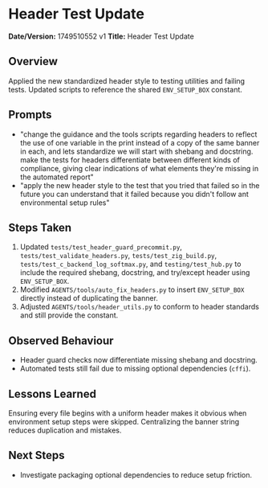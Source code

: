 # Header Test Update

**Date/Version:** 1749510552 v1
**Title:** Header Test Update

## Overview
Applied the new standardized header style to testing utilities and failing tests. Updated scripts to reference the shared `ENV_SETUP_BOX` constant.

## Prompts
- "change the guidance and the tools scripts regarding headers to reflect the use of one variable in the print instead of a copy of the same banner in each, and lets standardize we will start with shebang and docstring. make the tests for headers differentiate between different kinds of compliance, giving clear indications of what elements they're missing in the automated report"
- "apply the new header style to the test that you tried that failed so in the future you can understand that it failed because you didn't follow ant environmental setup rules"

## Steps Taken
1. Updated `tests/test_header_guard_precommit.py`, `tests/test_validate_headers.py`, `tests/test_zig_build.py`, `tests/test_c_backend_log_softmax.py`, and `testing/test_hub.py` to include the required shebang, docstring, and try/except header using `ENV_SETUP_BOX`.
2. Modified `AGENTS/tools/auto_fix_headers.py` to insert `ENV_SETUP_BOX` directly instead of duplicating the banner.
3. Adjusted `AGENTS/tools/header_utils.py` to conform to header standards and still provide the constant.

## Observed Behaviour
- Header guard checks now differentiate missing shebang and docstring.
- Automated tests still fail due to missing optional dependencies (`cffi`).

## Lessons Learned
Ensuring every file begins with a uniform header makes it obvious when environment setup steps were skipped. Centralizing the banner string reduces duplication and mistakes.

## Next Steps
- Investigate packaging optional dependencies to reduce setup friction.
